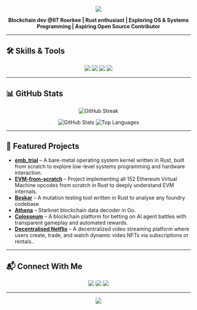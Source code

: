 <!-- Banner -->
<p align="center">
  <img src="https://capsule-render.vercel.app/api?type=waving&color=0:4A00E0,100:8E2DE2&height=200&section=header&text=Rishikpulhani&fontSize=50&fontColor=ffffff&animation=fadeIn&fontAlignY=35"/>
</p>

<!-- Tagline -->
<p align="center">
  <b>Blockchain dev @IIT Roorkee | Rust enthusiast | Exploring OS & Systems Programming | Aspiring Open Source Contributor</b>
</p>

---

## 🛠️ Skills & Tools
<p align="center">
  <img src="https://img.shields.io/badge/Rust-000000?style=for-the-badge&logo=rust&logoColor=white"/>
  <img src="https://img.shields.io/badge/Go-00ADD8?style=for-the-badge&logo=go&logoColor=white"/>
  <img src="https://img.shields.io/badge/C++-00599C?style=for-the-badge&logo=c%2B%2B&logoColor=white"/>
  <img src="https://img.shields.io/badge/Solidity-363636?style=for-the-badge&logo=solidity&logoColor=white"/>
</p>

---

## 📊 GitHub Stats
<p align="center">
  <img src="https://streak-stats.demolab.com?user=Rishikpulhani&theme=tokyonight&hide_border=true&date_format=j%20M%5B%20Y%5D" alt="GitHub Streak"/>
</p>



<p align="center">
  <img src="https://github-readme-stats.vercel.app/api?username=Rishikpulhani&show_icons=true&theme=tokyonight&hide_border=true" alt="GitHub Stats" />
  <img src="https://github-readme-stats.vercel.app/api/top-langs/?username=Rishikpulhani&layout=compact&theme=tokyonight&hide_border=true" alt="Top Languages" />
</p>

---

## 🚀 Featured Projects

- [**emb_trial**](https://github.com/Rishikpulhani/emb_trial) – A bare-metal operating system kernel written in Rust, built from scratch to explore low-level systems programming and hardware interaction.
- [**EVM-from-scratch**](https://github.com/Rishikpulhani/evm-from-scratch) – Project implementing all 152 Ethereum Virtual Machine opcodes from scratch in Rust to deeply understand EVM internals.
- [**Beskar**](https://github.com/Rishikpulhani/Beskar) – A mutation testing tool written in Rust to analyse any foundry codebase
- [**Athena**](https://github.com/Rishikpulhani/Athena) – Starknet blockchain data decoder in Go.
- [**Colosseum**](https://github.com/Rishikpulhani/Colosseum) – A blockchain platform for betting on AI agent battles with transparent gameplay and automated rewards.
- [**Decentralised Netflix**](https://github.com/Rishikpulhani/decentralised-netflix) – A decentralized video streaming platform where users create, trade, and watch dynamic video NFTs via subscriptions or rentals..

---

## 📬 Connect With Me
<p align="center">
  <a href="https://www.linkedin.com/in/rishik-pulhani-9b0147290/"><img src="https://img.shields.io/badge/LinkedIn-0A66C2?style=for-the-badge&logo=linkedin&logoColor=white"/></a>
  <a href="https://x.com/rishikpulhani"><img src="https://img.shields.io/badge/Twitter-000000?style=for-the-badge&logo=x&logoColor=white"/></a>
  <a href="https://linktr.ee/rishikp"><img src="https://img.shields.io/badge/Linktree-39E09B?style=for-the-badge&logo=linktree&logoColor=white"/></a>
</p>

---

<p align="center">
  <img src="https://capsule-render.vercel.app/api?type=waving&color=0:4A00E0,100:8E2DE2&height=100&section=footer"/>
</p>
